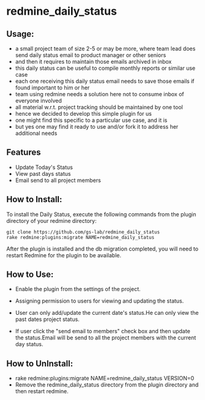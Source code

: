 redmine_daily_status
====================

## Usage: 

* a small project team of size 2-5 or may be more, where team lead does send daily status email to product manager or other seniors
* and then it requires to maintain those emails archived in inbox
* this daily status can be useful to compile monthly reports or similar use case
* each one receiving this daily status email needs to save those emails if found important to him or her
* team using redmine needs a solution here not to consume inbox of everyone involved
* all material w.r.t. project tracking should be maintained by one tool
* hence we decided to develop this simple plugin for us
* one might find this specific to a particular use case, and it is
* but yes one may find it ready to use and/or fork it to address her additional needs

## Features

* Update Today's Status
* View past days status
* Email send to all project members


## How to Install:

To install the Daily Status, execute the following commands from the plugin directory of your redmine directory:

    git clone https://github.com/gs-lab/redmine_daily_status
    rake redmine:plugins:migrate NAME=redmine_daily_status

After the plugin is installed and the db migration completed, you will
need to restart Redmine for the plugin to be available.

## How to Use:

* Enable the plugin from the settings of the project.

* Assigning permission to users for viewing and updating the status.

* User can only add/update the current date's status.He can only view the past dates project status.

* If user click the "send email to members" check box and then update the status.Email will be send to all the project members with 
the current day status.

## How to UnInstall:

* rake redmine:plugins:migrate NAME=redmine_daily_status VERSION=0
* Remove the redmine_daily_status directory from the plugin directory and then restart redmine.
